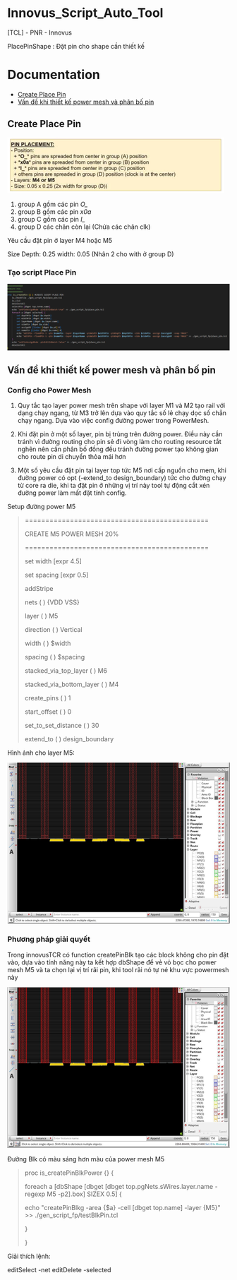 # Innovus_Script_Auto_Tool
[TCL] - PNR - Innovus <p>
PlacePinShape : Đặt pin cho shape cần thiết kế <p>

# Documentation
* [Create Place Pin](#createPin)
* [Vấn đề khi thiết kế power mesh và phân bố pin](#howToPlacePin)

<a name="createPin"></a>
## Create Place Pin
<img src="./img/img_0608_ExPlacePin.png"> <p>
1. group A gồm các pin *O_*
2. group B gồm các pin *x0a*
3. group C gồm các pin *I_*
4. group D các chân còn lại (Chứa các chân clk) 

Yêu cầu đặt pin ở layer M4 hoặc M5 <p>
Size Depth: 0.25 width: 0.05 (Nhân 2 cho with ở group D) <p>

### Tạo script Place Pin
<img src="./img/img_0608_PlacePinForShape.png"> <p>

<a name="howToPlacePin"></a>

## Vấn đề khi thiết kế power mesh và phân bố pin
### Config cho Power Mesh
1. Quy tắc tạo layer power mesh trên shape với layer M1 và M2 tạo rail với dạng chạy ngang, từ M3 trở lên dựa vào quy tắc số lẻ chạy dọc số chẳn chạy ngang. Dựa vào việc config đường power trong PowerMesh. <p>
2. Khi đặt pin ở một số layer, pin bị trùng trên đường power. Điều này cần tránh vì đường routing cho pin sẻ đi vòng làm cho routing resource tắt nghẽn nên cần phân bố đồng đều tránh đường power tạo không gian cho route pin di chuyển thỏa mái hơn <p>
3. Một số yêu cầu đặt pin tại layer top tức M5 nơi cấp nguồn cho mem, khi đường power có opt (-extend_to design_boundary) tức cho đường chạy từ core ra die, khi ta đặt pin ở những vị trí này tool tự động cắt xén đường power làm mất đặt tính config.<p>

Setup đường power M5
>=============================================<p>
> CREATE M5 POWER MESH 20%<p>
>=============================================<p>
>set   width    [expr 4.5]<p>
>set   spacing  [expr 0.5]<p>
>addStripe <p>
>nets               (&nbsp;)              {VDD VSS} <p>
>layer                 (&nbsp;)           M5 <p>
>direction                (&nbsp;)        Vertical <p>
>width                       (&nbsp;)     $width <p>
>spacing                    (&nbsp;)      $spacing <p>
>stacked_via_top_layer        (&nbsp;)    M6 <p>
>stacked_via_bottom_layer     (&nbsp;)    M4 <p>
>create_pins                   (&nbsp;)   1 <p>
>start_offset             (&nbsp;)        0 <p>
>set_to_set_distance       (&nbsp;)       30 <p>
>extend_to                 (&nbsp;)       design_boundary<p>

Hình ảnh cho layer M5:<p>
<img src="./img/img_0615_LayerM5.png"> <p>

### Phương pháp giải quyết 

Trong innovusTCR có function createPinBlk tạo các block không cho pin đặt vào, dựa vào tính năng này ta kết hợp dbShape để vẻ vỏ bọc cho power mesh M5 và ta chọn lại vị trí rãi pin, khi tool rãi nó tự né khu vực powermesh này <p>
<img src="./img/img_0615_LayerM5_BlkPin.png"> <p>
Đường Blk có màu sáng hơn màu của power mesh M5

>proc is_createPinBlkPower {} {<p>
>    foreach a [dbShape [dbget [dbget top.pgNets.sWires.layer.name -regexp M5 -p2].box] SIZEX 0.5] {<p>
>        echo "createPinBlkg -area {$a} -cell [dbget top.name] -layer {M5}" >> ./gen_script_fp/testBlkPin.tcl <p> 
>    }<p>
>}<p>

Giải thích lệnh: <p>
editSelect -net 
editDelete -selected 




